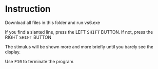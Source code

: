 # Instruction

Download all files in this folder and run vs6.exe

If you find a slanted line, press the LEFT <kbd>SHIFT</kbd> BUTTON.
If not, press the RIGHT <kbd>SHIFT</kbd> BUTTON

The stimulus will be shown more and more briefly until you barely see the display.

Use <kbd>F10</kbd> to terminate the program.



